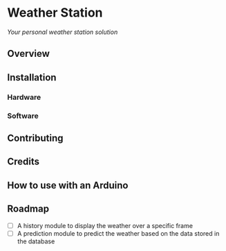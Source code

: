 # Weather Station

*Your personal weather station solution*

## Overview


## Installation

### Hardware


### Software


## Contributing


## Credits


## How to use with an Arduino


## Roadmap

- [ ] A history module to display the weather over a specific frame
- [ ] A prediction module to predict the weather based on the data stored in the database
